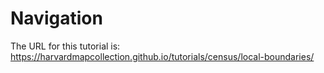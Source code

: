 # Navigation

The URL for this tutorial is: https://harvardmapcollection.github.io/tutorials/census/local-boundaries/
